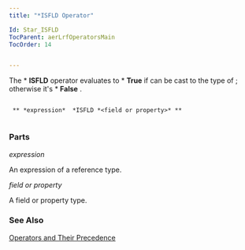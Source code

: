 ```yaml
---
title: "*ISFLD Operator"

Id: Star_ISFLD
TocParent: aerLrfOperatorsMain
TocOrder: 14


---
```


The * **ISFLD** operator evaluates to * **True** if <expression> can be cast to the type of <field or property>; otherwise it's * **False** . 

```

 ** *expression*  *ISFLD *<field or property>* ** 
        
```

### Parts

*expression* 

An expression of a reference type.


*field or property* 

A field or property type.


### See Also
[Operators and Their Precedence](Expression_Operators_and_their_Precedence.html) 
